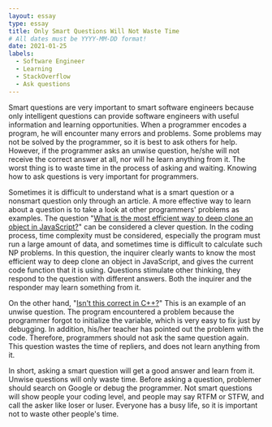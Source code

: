 ```yaml
---
layout: essay
type: essay
title: Only Smart Questions Will Not Waste Time 
# All dates must be YYYY-MM-DD format!
date: 2021-01-25
labels:
  - Software Engineer
  - Learning
  - StackOverflow
  - Ask questions
---
```

Smart questions are very important to smart software engineers because only intelligent questions can provide software engineers with useful information and learning opportunities. When a programmer encodes a program, he will encounter many errors and problems. Some problems may not be solved by the programmer, so it is best to ask others for help. However, if the programmer asks an unwise question, he/she will not receive the correct answer at all, nor will he learn anything from it. The worst thing is to waste time in the process of asking and waiting. Knowing how to ask questions is very important for programmers. 

Sometimes it is difficult to understand what is a smart question or a nonsmart question only through an article. A more effective way to learn about a question is to take a look at other programmers' problems as examples. The question "[What is the most efficient way to deep clone an object in JavaScript?](https://stackoverflow.com/questions/122102/what-is-the-most-efficient-way-to-deep-clone-an-object-in-javascript)" can be considered a clever question. In the coding process, time complexity must be considered, especially the program must run a large amount of data, and sometimes time is difficult to calculate such NP problems. In this question, the inquirer clearly wants to know the most efficient way to deep clone an object in JavaScript, and gives the current code function that it is using. Questions stimulate other thinking, they respond to the question with different answers. Both the inquirer and the responder may learn something from it. 

On the other hand, "[Isn't this correct in C++?](https://stackoverflow.com/questions/37920478/isnt-this-correct-in-c)" This is an example of an unwise question. The program encountered a problem because the programmer forgot to initialize the variable, which is very easy to fix just by debugging. In addition, his/her teacher has pointed out the problem with the code. Therefore, programmers should not ask the same question again. This question wastes the time of repliers, and does not learn anything from it.

In short, asking a smart question will get a good answer and learn from it. Unwise questions will only waste time. Before asking a question, problemer should search on Google or debug the programmer. Not smart questions will show people your coding level, and people may say RTFM or STFW, and call the asker like loser or luser. Everyone has a busy life, so it is important not to waste other people's time. 

